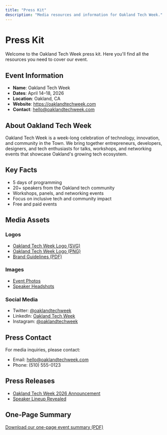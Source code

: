 ```yaml
---
title: "Press Kit"
description: "Media resources and information for Oakland Tech Week."
---
```


# Press Kit

Welcome to the Oakland Tech Week press kit. Here you'll find all the resources you need to cover our event.

## Event Information

- **Name**: Oakland Tech Week
- **Dates**: April 14–18, 2026
- **Location**: Oakland, CA
- **Website**: https://oaklandtechweek.com
- **Contact**: hello@oaklandtechweek.com

## About Oakland Tech Week

Oakland Tech Week is a week-long celebration of technology, innovation, and community in the Town. We bring together entrepreneurs, developers, designers, and tech enthusiasts for talks, workshops, and networking events that showcase Oakland's growing tech ecosystem.

## Key Facts

- 5 days of programming
- 20+ speakers from the Oakland tech community
- Workshops, panels, and networking events
- Focus on inclusive tech and community impact
- Free and paid events

## Media Assets

### Logos
- [Oakland Tech Week Logo (SVG)](/press/oakland-tech-week-logo.svg)
- [Oakland Tech Week Logo (PNG)](/press/oakland-tech-week-logo.png)
- [Brand Guidelines (PDF)](/press/brand-guidelines.pdf)

### Images
- [Event Photos](/press/photos/)
- [Speaker Headshots](/press/speakers/)

### Social Media
- Twitter: [@oaklandtechweek](https://x.com/oaklandtechweek)
- LinkedIn: [Oakland Tech Week](https://www.linkedin.com/company/oaklandtechweek)
- Instagram: [@oaklandtechweek](https://instagram.com/oaklandtechweek)

## Press Contact

For media inquiries, please contact:
- Email: hello@oaklandtechweek.com
- Phone: (510) 555-0123

## Press Releases

- [Oakland Tech Week 2026 Announcement](/press/press-release-announcement.pdf)
- [Speaker Lineup Revealed](/press/press-release-speakers.pdf)

## One-Page Summary

[Download our one-page event summary (PDF)](/press/oakland-tech-week-summary.pdf)
